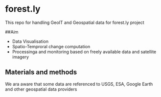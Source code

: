 # forest.ly

This repo for handling GeoIT and Geospatial data for forest.ly project

##Aim

- Data Visualisation
- Spatio-Temproral change computation
- Processinga and monitoring based on freely available data and satellite imagery


## Materials and methods

We ara aware that some data are referenced to USGS, ESA, Google Earth and other geospatial data providers
